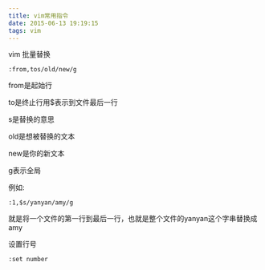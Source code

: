 ```yaml
---
title: vim常用指令
date: 2015-06-13 19:19:15
tags: vim
---
```

vim 批量替换

    :from,tos/old/new/g

from是起始行

to是终止行用$表示到文件最后一行

s是替换的意思

old是想被替换的文本

new是你的新文本

g表示全局

例如:

    :1,$s/yanyan/amy/g

就是将一个文件的第一行到最后一行，也就是整个文件的yanyan这个字串替换成amy

设置行号

	:set number